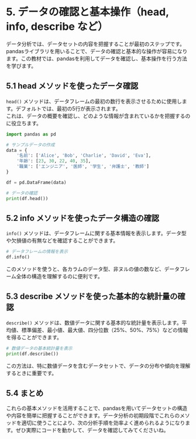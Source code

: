 # 5. データの確認と基本操作（head, info, describe など）

データ分析では、データセットの内容を把握することが最初のステップです。pandasライブラリを用いることで、データの確認と基本的な操作が容易になります。この教材では、pandasを利用してデータを確認し、基本操作を行う方法を学びます。

## 5.1 head メソッドを使ったデータ確認

`head()` メソッドは、データフレームの最初の数行を表示させるために使用します。デフォルトでは、最初の5行が表示されます。  
これは、データの概要を確認し、どのような情報が含まれているかを把握するのに役立ちます。

```python
import pandas as pd

# サンプルデータの作成
data = {
    '名前': ['Alice', 'Bob', 'Charlie', 'David', 'Eva'],
    '年齢': [23, 30, 22, 40, 35],
    '職業': ['エンジニア', '医師', '学生', '弁護士', '教師']
}

df = pd.DataFrame(data)

# データの確認
print(df.head())
```

## 5.2 info メソッドを使ったデータ構造の確認

`info()` メソッドは、データフレームに関する基本情報を表示します。データ型や欠損値の有無などを確認することができます。

```python
# データフレームの情報を表示
df.info()
```

このメソッドを使うと、各カラムのデータ型、非ヌルの値の数など、データフレーム全体の構造を理解するのに便利です。

## 5.3 describe メソッドを使った基本的な統計量の確認

`describe()` メソッドは、数値データに関する基本的な統計量を表示します。平均値、標準偏差、最小値、最大値、四分位数（25%、50%、75%）などの情報を得ることができます。

```python
# 数値データの基本統計量を表示
print(df.describe())
```

この方法は、特に数値データを含むデータセットで、データの分布や傾向を理解するときに重要です。

## 5.4 まとめ

これらの基本メソッドを活用することで、pandasを用いてデータセットの構造や内容を簡単に把握することができます。データ分析の初期段階でこれらのメソッドを適切に使うことにより、次の分析手順を効率よく進められるようになります。ぜひ実際にコードを動かして、データを確認してみてくださいね。